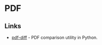 # PDF

## Links

- [pdf-diff](https://github.com/JoshData/pdf-diff) - PDF comparison utility in Python.

